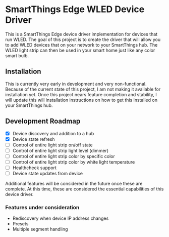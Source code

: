 # SmartThings Edge WLED Device Driver
This is a SmartThings Edge device driver implementation for devices that run WLED. The goal of this project is to create the driver that will allow you to add WLED devices that on your network to your SmartThings hub. The WLED light strip can then be used in your smart home just like any color smart bulb.

## Installation
This is currently very early in development and very non-functional. Because of the current state of this project, I am not making it available for installation yet. Once this project nears feature completion and stability, I will update this will installation instructions on how to get this installed on your SmartThings hub.

## Development Roadmap
- [x] Device discovery and addition to a hub
- [x] Device state refresh
- [ ] Control of entire light strip on/off state
- [ ] Control of entire light strip light level (dimmer)
- [ ] Control of entire light strip color by specific color
- [ ] Control of entire light strip color by white light temperature
- [ ] Healthcheck support
- [ ] Device state updates from device

Additional features will be considered in the future once these are complete. At this time, these are considered the essential capabilities of this device driver.

### Features under consideration
- Rediscovery when device IP address changes
- Presets
- Multiple segment handling